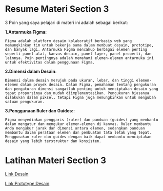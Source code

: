 
# Resume Materi Section 3

3 Poin yang saya pelajari di materi ini adalah sebagai berikut: 


**1.Antarmuka Figma:**

    Figma adalah platform desain kolaboratif berbasis web yang memungkinkan tim untuk bekerja sama dalam membuat desain, prototipe, dan banyak lagi. Antarmuka Figma mencakup berbagai elemen penting seperti panel alat, kanvas desain, panel layer, panel properti, dan lainnya. Poin pentingnya adalah memahami elemen-elemen antarmuka ini untuk efektivitas dalam penggunaan Figma.

**2.Dimensi dalam Desain:**

    Dimensi dalam desain merujuk pada ukuran, lebar, dan tinggi elemen-elemen dalam proyek desain. Dalam Figma, pemahaman tentang pengukuran dan pengaturan dimensi sangatlah penting untuk menciptakan desain yang tepat proporsinya dan mudah diimplementasikan. Pengukuran biasanya dilakukan dalam piksel, tetapi Figma juga memungkinkan untuk mengubah satuan pengukuran.


**3.Penggunaan Ruler dan Guides::**

    Figma menyediakan penggaris (ruler) dan panduan (guides) yang membantu dalam mengatur dan mengukur elemen-elemen di kanvas. Ruler membantu Anda mengukur jarak dan dimensi antara elemen, sedangkan panduan membantu dalam perataan elemen dan pembuatan tata letak yang tepat. Menggunakan ruler dan guides dengan baik dapat membantu menciptakan desain yang lebih terstruktur dan konsisten.

# Latihan Materi Section 3

[Link Desain]((https://www.figma.com/file/ZlDkahEaAMONfFfiCjghwJ/Pilar-Kontinental-Web-Design?type=design&node-id=0%3A1&mode=design&t=AdzB671yvetkTvtE-1)https://www.figma.com/file/ZlDkahEaAMONfFfiCjghwJ/Pilar-Kontinental-Web-Design?type=design&node-id=0%3A1&mode=design&t=AdzB671yvetkTvtE-1)

[Link Prototype Desain](https://www.figma.com/proto/ZlDkahEaAMONfFfiCjghwJ/Pilar-Kontinental-Web-Design?page-id=0%3A1&type=design&node-id=1-25&viewport=-359%2C327%2C0.27&t=orPAvmKYPfD63uAC-1&scaling=contain&mode=design)
